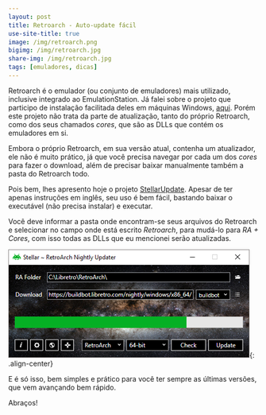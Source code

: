 ```yaml
---
layout: post
title: Retroarch - Auto-update fácil
use-site-title: true
image: /img/retroarch.png
bigimg: /img/retroarch.jpg
share-img: /img/retroarch.jpg
tags: [emuladores, dicas]
---
```


Retroarch é o emulador (ou conjunto de emuladores) mais utilizado, inclusive integrado ao EmulationStation. Já falei sobre o projeto que participo de instalação facilitada deles em máquinas Windows, [aqui](https://paulorobertoelias.com.br/2018-07-04-emulationstation-configuracao-simples-para-windows/). Porém este projeto não trata da parte de atualização, tanto do próprio Retroarch, como dos seus chamados *cores*, que são as DLLs que contém os emuladores em si.

Embora o próprio Retroarch, em sua versão atual, contenha um atualizador, ele não é muito prático, já que você precisa navegar por cada um dos *cores* para fazer o download, além de precisar baixar manualmente também a pasta do Retroarch todo.

Pois bem, lhes apresento hoje o projeto [StellarUpdate](https://github.com/StellarUpdater/Stellar). Apesar de ter apenas instruções em inglês, seu uso é bem fácil, bastando baixar o executável (não precisa instalar) e executar.

Você deve informar a pasta onde encontram-se seus arquivos do Retroarch e selecionar no campo onde está escrito *Retroarch*, para mudá-lo para *RA + Cores*, com isso todas as DLLs que eu mencionei serão atualizadas.

![image](../img/stellar.png){: .align-center}

E é só isso, bem simples e prático para você ter sempre as últimas versões, que vem avançando bem rápido.

Abraços!